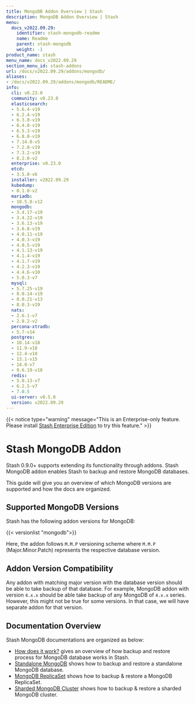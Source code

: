 ```yaml
---
title: MongoDB Addon Overview | Stash
description: MongoDB Addon Overview | Stash
menu:
  docs_v2022.09.29:
    identifier: stash-mongodb-readme
    name: Readme
    parent: stash-mongodb
    weight: -1
product_name: stash
menu_name: docs_v2022.09.29
section_menu_id: stash-addons
url: /docs/v2022.09.29/addons/mongodb/
aliases:
- /docs/v2022.09.29/addons/mongodb/README/
info:
  cli: v0.23.0
  community: v0.23.0
  elasticsearch:
  - 5.6.4-v19
  - 6.2.4-v19
  - 6.3.0-v19
  - 6.4.0-v19
  - 6.5.3-v19
  - 6.8.0-v19
  - 7.14.0-v5
  - 7.2.0-v19
  - 7.3.2-v19
  - 8.2.0-v2
  enterprise: v0.23.0
  etcd:
  - 3.5.0-v6
  installer: v2022.09.29
  kubedump:
  - 0.1.0-v2
  mariadb:
  - 10.5.8-v12
  mongodb:
  - 3.4.17-v19
  - 3.4.22-v19
  - 3.6.13-v19
  - 3.6.8-v19
  - 4.0.11-v19
  - 4.0.3-v19
  - 4.0.5-v19
  - 4.1.13-v19
  - 4.1.4-v19
  - 4.1.7-v19
  - 4.2.3-v19
  - 4.4.6-v10
  - 5.0.3-v7
  mysql:
  - 5.7.25-v19
  - 8.0.14-v19
  - 8.0.21-v13
  - 8.0.3-v19
  nats:
  - 2.6.1-v7
  - 2.8.2-v2
  percona-xtradb:
  - 5.7-v14
  postgres:
  - 10.14-v18
  - 11.9-v18
  - 12.4-v18
  - 13.1-v15
  - 14.0-v7
  - 9.6.19-v18
  redis:
  - 5.0.13-v7
  - 6.2.5-v7
  - 7.0.5
  ui-server: v0.5.0
  version: v2022.09.29
---
```


{{< notice type="warning" message="This is an Enterprise-only feature. Please install [Stash Enterprise Edition](/docs/v2022.09.29/setup/install/enterprise/) to try this feature." >}}

# Stash MongoDB Addon

Stash 0.9.0+ supports extending its functionality through addons. Stash MongoDB addon enables Stash to backup and restore MongoDB databases.

This guide will give you an overview of which MongoDB versions are supported and how the docs are organized.

## Supported MongoDB Versions

Stash has the following addon versions for MongoDB:

{{< versionlist "mongodb">}}

Here, the addon follows `M.M.P` versioning scheme where `M.M.P` (Major.Minor.Patch) represents the respective database version.

## Addon Version Compatibility

Any addon with matching major version with the database version should be able to take backup of that database. For example, MongoDB addon with version `4.x.x` should be able take backup of any MongoDB of `4.x.x` series. However, this might not be true for some versions. In that case, we will have separate addon for that version.

## Documentation Overview

Stash MongoDB documentations are organized as below:

- [How does it work?](/docs/v2022.09.29/addons/mongodb/overview/) gives an overview of how backup and restore process for MongoDB database works in Stash.
- [Standalone MongoDB](/docs/v2022.09.29/addons/mongodb/standalone/) shows how to backup and restore a standalone MongoDB database.
- [MongoDB ReplicaSet](/docs/v2022.09.29/addons/mongodb/replicaset/) shows how to backup & restore  a MongoDB ReplicaSet.
- [Sharded MongoDB Cluster](/docs/v2022.09.29/addons/mongodb/sharding/) shows how to backup & restore a sharded MongoDB cluster.

